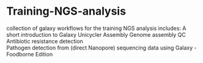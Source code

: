 # Training-NGS-analysis
collection of galaxy workflows  for the training NGS analysis
includes:
A short introduction to Galaxy
Unicycler Assembly
Genome assembly QC 
Antibiotic resistance detection  
Pathogen detection from (direct Nanopore) sequencing data using Galaxy - Foodborne Edition
